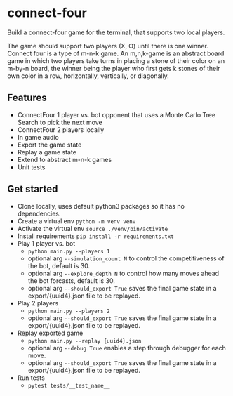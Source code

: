 # connect-four

Build a connect-four game for the terminal, that supports two local players.

The game should support two players (X, O) until there is one winner. Connect four is a type of m-n-k game. An m,n,k-game is an abstract board game in which two players take turns in placing a stone of their color on an m-by-n board, the winner being the player who first gets k stones of their own color in a row, horizontally, vertically, or diagonally.

## Features

- ConnectFour 1 player vs. bot opponent that uses a Monte Carlo Tree Search to pick the next move
- ConnectFour 2 players locally
- In game audio
- Export the game state
- Replay a game state
- Extend to abstract m-n-k games
- Unit tests

## Get started 

- Clone locally, uses default python3 packages so it has no dependencies.
- Create a virtual env `python -m venv venv`
- Activate the virtual env `source ./venv/bin/activate`
- Install requirements `pip install -r requirements.txt`
- Play 1 player vs. bot
  - `python main.py --players 1`
  - optional arg `--simulation_count N` to control the competitiveness of the bot, default is 30.
  - optional arg `--explore_depth N` to control how many moves ahead the bot forcasts, default is 30.
  - optional arg `--should_export True` saves the final game state in a export/{uuid4}.json file to be replayed.
- Play 2 players
  - `python main.py --players 2`
  - optional arg `--should_export True` saves the final game state in a export/{uuid4}.json file to be replayed.
- Replay exported game
  - `python main.py --replay {uuid4}.json`
  - optional arg `--debug True` enables a step through debugger for each move.
  - optional arg `--should_export True` saves the final game state in a export/{uuid4}.json file to be replayed.
- Run tests
  - `pytest tests/__test_name__`
